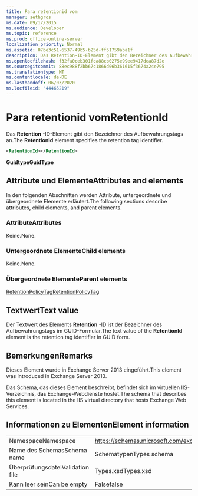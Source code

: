 ```yaml
---
title: Para retentionid vom
manager: sethgros
ms.date: 09/17/2015
ms.audience: Developer
ms.topic: reference
ms.prod: office-online-server
localization_priority: Normal
ms.assetid: 07be3c51-6537-49b5-b25d-ff51759aba1f
description: Das Retention-ID-Element gibt den Bezeichner des Aufbewahrungstags an.
ms.openlocfilehash: f32fa0ceb301fca88cb0275e99ee9417dea87d2e
ms.sourcegitcommit: 88ec988f2bb67c1866d06b361615f3674a24e795
ms.translationtype: MT
ms.contentlocale: de-DE
ms.lasthandoff: 06/03/2020
ms.locfileid: "44465219"
---
```

# <a name="retentionid"></a><span data-ttu-id="3bb7d-103">Para retentionid vom</span><span class="sxs-lookup"><span data-stu-id="3bb7d-103">RetentionId</span></span>

<span data-ttu-id="3bb7d-104">Das **Retention** -ID-Element gibt den Bezeichner des Aufbewahrungstags an.</span><span class="sxs-lookup"><span data-stu-id="3bb7d-104">The **RetentionId** element specifies the retention tag identifier.</span></span> 
  
```XML
<RetentionId></RetentionId>
```

 <span data-ttu-id="3bb7d-105">**Guidtype**</span><span class="sxs-lookup"><span data-stu-id="3bb7d-105">**GuidType**</span></span>
## <a name="attributes-and-elements"></a><span data-ttu-id="3bb7d-106">Attribute und Elemente</span><span class="sxs-lookup"><span data-stu-id="3bb7d-106">Attributes and elements</span></span>

<span data-ttu-id="3bb7d-107">In den folgenden Abschnitten werden Attribute, untergeordnete und übergeordnete Elemente erläutert.</span><span class="sxs-lookup"><span data-stu-id="3bb7d-107">The following sections describe attributes, child elements, and parent elements.</span></span>
  
### <a name="attributes"></a><span data-ttu-id="3bb7d-108">Attribute</span><span class="sxs-lookup"><span data-stu-id="3bb7d-108">Attributes</span></span>

<span data-ttu-id="3bb7d-109">Keine.</span><span class="sxs-lookup"><span data-stu-id="3bb7d-109">None.</span></span>
  
### <a name="child-elements"></a><span data-ttu-id="3bb7d-110">Untergeordnete Elemente</span><span class="sxs-lookup"><span data-stu-id="3bb7d-110">Child elements</span></span>

<span data-ttu-id="3bb7d-111">Keine.</span><span class="sxs-lookup"><span data-stu-id="3bb7d-111">None.</span></span>
  
### <a name="parent-elements"></a><span data-ttu-id="3bb7d-112">Übergeordnete Elemente</span><span class="sxs-lookup"><span data-stu-id="3bb7d-112">Parent elements</span></span>

[<span data-ttu-id="3bb7d-113">RetentionPolicyTag</span><span class="sxs-lookup"><span data-stu-id="3bb7d-113">RetentionPolicyTag</span></span>](retentionpolicytag.md)
  
## <a name="text-value"></a><span data-ttu-id="3bb7d-114">Textwert</span><span class="sxs-lookup"><span data-stu-id="3bb7d-114">Text value</span></span>

<span data-ttu-id="3bb7d-115">Der Textwert des Elements **Retention** -ID ist der Bezeichner des Aufbewahrungstags im GUID-Formular.</span><span class="sxs-lookup"><span data-stu-id="3bb7d-115">The text value of the **RetentionId** element is the retention tag identifier in GUID form.</span></span> 
  
## <a name="remarks"></a><span data-ttu-id="3bb7d-116">Bemerkungen</span><span class="sxs-lookup"><span data-stu-id="3bb7d-116">Remarks</span></span>

<span data-ttu-id="3bb7d-117">Dieses Element wurde in Exchange Server 2013 eingeführt.</span><span class="sxs-lookup"><span data-stu-id="3bb7d-117">This element was introduced in Exchange Server 2013.</span></span>
  
<span data-ttu-id="3bb7d-118">Das Schema, das dieses Element beschreibt, befindet sich im virtuellen IIS-Verzeichnis, das Exchange-Webdienste hostet.</span><span class="sxs-lookup"><span data-stu-id="3bb7d-118">The schema that describes this element is located in the IIS virtual directory that hosts Exchange Web Services.</span></span>
  
## <a name="element-information"></a><span data-ttu-id="3bb7d-119">Informationen zu Elementen</span><span class="sxs-lookup"><span data-stu-id="3bb7d-119">Element information</span></span>

|||
|:-----|:-----|
|<span data-ttu-id="3bb7d-120">Namespace</span><span class="sxs-lookup"><span data-stu-id="3bb7d-120">Namespace</span></span>  <br/> |https://schemas.microsoft.com/exchange/services/2006/types  <br/> |
|<span data-ttu-id="3bb7d-121">Name des Schemas</span><span class="sxs-lookup"><span data-stu-id="3bb7d-121">Schema name</span></span>  <br/> |<span data-ttu-id="3bb7d-122">Schematypen</span><span class="sxs-lookup"><span data-stu-id="3bb7d-122">Types schema</span></span>  <br/> |
|<span data-ttu-id="3bb7d-123">Überprüfungsdatei</span><span class="sxs-lookup"><span data-stu-id="3bb7d-123">Validation file</span></span>  <br/> |<span data-ttu-id="3bb7d-124">Types.xsd</span><span class="sxs-lookup"><span data-stu-id="3bb7d-124">Types.xsd</span></span>  <br/> |
|<span data-ttu-id="3bb7d-125">Kann leer sein</span><span class="sxs-lookup"><span data-stu-id="3bb7d-125">Can be empty</span></span>  <br/> |<span data-ttu-id="3bb7d-126">False</span><span class="sxs-lookup"><span data-stu-id="3bb7d-126">false</span></span>  <br/> |
   


